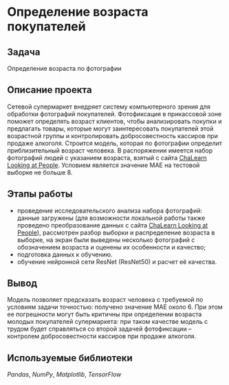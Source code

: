 # Определение возраста покупателей
## Задача
Определение возраста по фотографии
## Описание проекта
Сетевой супермаркет внедряет систему компьютерного зрения для обработки фотографий покупателей. Фотофиксация в прикассовой зоне поможет определять возраст клиентов, чтобы анализировать покупки и предлагать товары, которые могут заинтересовать покупателей этой возрастной группы и контролировать добросовестность кассиров при продаже алкоголя. Строится модель, которая по фотографии определит приблизительный возраст человека. В распоряжении имеется набор фотографий людей с указанием возраста, взятый с сайта [ChaLearn Looking at People](https://chalearnlap.cvc.uab.cat/dataset/26/description/). Условием является значение MAE на тестовой выборке не больше 8.
## Этапы работы
* проведение исследовательского анализа набора фотографий: данные загружены (для возможности локальной работы также проведено преобразование данных с сайта [ChaLearn Looking at People](https://chalearnlap.cvc.uab.cat/dataset/26/description/)),  рассмотрен разбор выборки и распределение возраста в выборке, на экран были выведены несколько фотографий с обозначением возраста и оценены их особенности и качество;
* подготовка данных к обучению.
* обучение нейронной сети ResNet (ResNet50) и расчет её качества.
## Вывод
Модель позволяет предсказать возраст человека с требуемой по условиям задачи точностью: получено значение МАЕ около 6. При этом ее погрешности могут быть критичны при определении возраста молодых покупателей супермаркета: при таком качестве модель с трудом будет справляться со второй задачей фотофиксации – контролем добросовестности кассиров при продаже алкоголя.
## Используемые библиотеки
*Pandas*, *NumPy*, *Matplotlib*, *TensorFlow*

